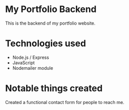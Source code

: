 # My Portfolio Backend
This is the backend of my portfolio website.

# Technologies used
- Node.js / Express
- JavaScript
- Nodemailer module

# Notable things created
Created a functional contact form for people to reach me.
